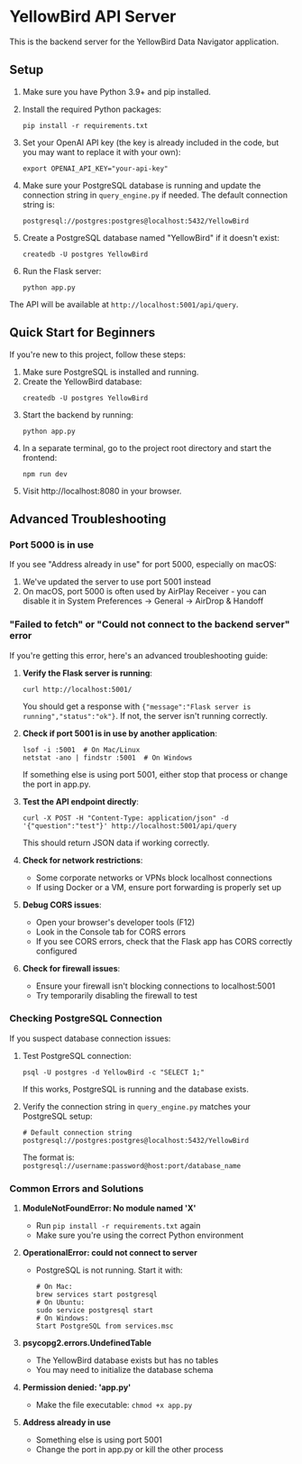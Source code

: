 
# YellowBird API Server

This is the backend server for the YellowBird Data Navigator application.

## Setup

1. Make sure you have Python 3.9+ and pip installed.

2. Install the required Python packages:
   ```
   pip install -r requirements.txt
   ```

3. Set your OpenAI API key (the key is already included in the code, but you may want to replace it with your own):
   ```
   export OPENAI_API_KEY="your-api-key"
   ```

4. Make sure your PostgreSQL database is running and update the connection string in `query_engine.py` if needed. The default connection string is:
   ```
   postgresql://postgres:postgres@localhost:5432/YellowBird
   ```

5. Create a PostgreSQL database named "YellowBird" if it doesn't exist:
   ```
   createdb -U postgres YellowBird
   ```

6. Run the Flask server:
   ```
   python app.py
   ```

The API will be available at `http://localhost:5001/api/query`.

## Quick Start for Beginners

If you're new to this project, follow these steps:

1. Make sure PostgreSQL is installed and running.
2. Create the YellowBird database:
   ```
   createdb -U postgres YellowBird
   ```
3. Start the backend by running:
   ```
   python app.py
   ```
4. In a separate terminal, go to the project root directory and start the frontend:
   ```
   npm run dev
   ```
5. Visit http://localhost:8080 in your browser.

## Advanced Troubleshooting

### Port 5000 is in use

If you see "Address already in use" for port 5000, especially on macOS:
1. We've updated the server to use port 5001 instead
2. On macOS, port 5000 is often used by AirPlay Receiver - you can disable it in System Preferences -> General -> AirDrop & Handoff

### "Failed to fetch" or "Could not connect to the backend server" error

If you're getting this error, here's an advanced troubleshooting guide:

1. **Verify the Flask server is running**:
   ```
   curl http://localhost:5001/
   ```
   You should get a response with `{"message":"Flask server is running","status":"ok"}`. If not, the server isn't running correctly.

2. **Check if port 5001 is in use by another application**:
   ```
   lsof -i :5001  # On Mac/Linux
   netstat -ano | findstr :5001  # On Windows
   ```
   If something else is using port 5001, either stop that process or change the port in app.py.

3. **Test the API endpoint directly**:
   ```
   curl -X POST -H "Content-Type: application/json" -d '{"question":"test"}' http://localhost:5001/api/query
   ```
   This should return JSON data if working correctly.

4. **Check for network restrictions**:
   - Some corporate networks or VPNs block localhost connections
   - If using Docker or a VM, ensure port forwarding is properly set up

5. **Debug CORS issues**:
   - Open your browser's developer tools (F12)
   - Look in the Console tab for CORS errors
   - If you see CORS errors, check that the Flask app has CORS correctly configured

6. **Check for firewall issues**:
   - Ensure your firewall isn't blocking connections to localhost:5001
   - Try temporarily disabling the firewall to test

### Checking PostgreSQL Connection

If you suspect database connection issues:

1. Test PostgreSQL connection:
   ```
   psql -U postgres -d YellowBird -c "SELECT 1;"
   ```
   If this works, PostgreSQL is running and the database exists.

2. Verify the connection string in `query_engine.py` matches your PostgreSQL setup:
   ```
   # Default connection string
   postgresql://postgres:postgres@localhost:5432/YellowBird
   ```
   
   The format is: `postgresql://username:password@host:port/database_name`

### Common Errors and Solutions

1. **ModuleNotFoundError: No module named 'X'**
   - Run `pip install -r requirements.txt` again
   - Make sure you're using the correct Python environment

2. **OperationalError: could not connect to server**
   - PostgreSQL is not running. Start it with:
     ```
     # On Mac:
     brew services start postgresql
     # On Ubuntu:
     sudo service postgresql start
     # On Windows:
     Start PostgreSQL from services.msc
     ```

3. **psycopg2.errors.UndefinedTable**
   - The YellowBird database exists but has no tables
   - You may need to initialize the database schema

4. **Permission denied: 'app.py'**
   - Make the file executable: `chmod +x app.py`

5. **Address already in use**
   - Something else is using port 5001
   - Change the port in app.py or kill the other process
